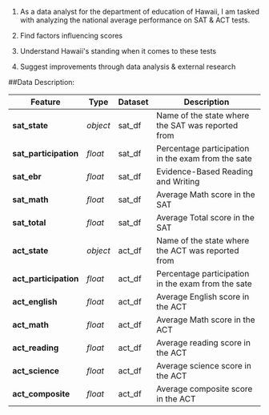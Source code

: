 
1) As a data analyst for the department of education of Hawaii, I am tasked with analyzing the national average performance on SAT & ACT tests.

2) Find factors influencing scores

3) Understand Hawaii's standing when it comes to these tests

4) Suggest improvements through data analysis & external research

##Data Description:

|Feature|Type|Dataset|Description|
|---|---|---|---|
|**sat_state**|*object*|sat_df|Name of the state where the SAT was reported from| 
|**sat_participation**|*float*|sat_df|Percentage participation in the exam from the sate|
|**sat_ebr**|*float*|sat_df|Evidence-Based Reading and Writing|
|**sat_math**|*float*|sat_df|Average Math score in the SAT|
|**sat_total**|*float*|sat_df|Average Total score in the SAT|
|**act_state**|*object*|act_df|Name of the state where the ACT was reported from| 
|**act_participation**|*float*|act_df|Percentage participation in the exam from the sate|
|**act_english**|*float*|act_df|Average English score in the ACT|
|**act_math**|*float*|act_df|Average Math score in the ACT|
|**act_reading**|*float*|act_df|Average reading score in the ACT|
|**act_science**|*float*|act_df|Average science score in the ACT|
|**act_composite**|*float*|act_df|Average composite score in the ACT|
